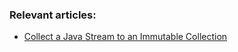 ### Relevant articles:

- [Collect a Java Stream to an Immutable Collection](https://www.surya.com/java-stream-immutable-collection)
